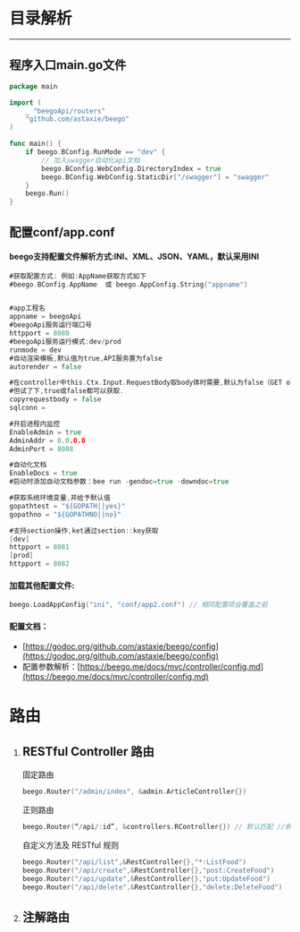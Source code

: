 # 目录解析

---

## 程序入口main.go文件

```go
package main

import (
    _ "beegoApi/routers"
    "github.com/astaxie/beego"
)

func main() {
    if beego.BConfig.RunMode == "dev" {
        // 加入swagger自动化api文档
        beego.BConfig.WebConfig.DirectoryIndex = true
        beego.BConfig.WebConfig.StaticDir["/swagger"] = "swagger"
    }
    beego.Run()
}
```

## 配置conf/app.conf

#### beego支持配置文件解析方式:INI、XML、JSON、YAML，默认采用INI

```go
#获取配置方式: 例如:AppName获取方式如下
#beego.BConfig.AppName  或 beego.AppConfig.String("appname")


#app工程名
appname = beegoApi
#beegoApi服务运行端口号
httpport = 8080
#beegoApi服务运行模式:dev/prod
runmode = dev
#自动渲染模板,默认值为true,API服务置为false
autorender = false

#在controller中this.Ctx.Input.RequestBody取body体时需要,默认为false（GET or HEAD or 上传文件请求除外）
#但试了下,true或false都可以获取.
copyrequestbody = false
sqlconn = 

#开启进程内监控
EnableAdmin = true
AdminAddr = 0.0.0.0
AdminPort = 8088

#自动化文档
EnableDocs = true
#启动时添加自动文档参数：bee run -gendoc=true -downdoc=true

#获取系统环境变量,并给予默认值
gopathtest = "${GOPATH||yes}"
gopathno = "${GOPATHNO||no}"

#支持section操作,ket通过section::key获取
[dev]
httpport = 8081
[prod]
httpport = 8082
```

#### 加载其他配置文件:

```go
beego.LoadAppConfig("ini", "conf/app2.conf") // 相同配置项会覆盖之前
```

#### 配置文档：

* [https://godoc.org/github.com/astaxie/beego/config](https://godoc.org/github.com/astaxie/beego/config)
* 配置参数解析：[https://beego.me/docs/mvc/controller/config.md](https://beego.me/docs/mvc/controller/config.md)

# 路由

1. ## RESTful Controller 路由

   固定路由

   ```go
   beego.Router("/admin/index", &admin.ArticleController{})
   ```

   正则路由

   ```go
   beego.Router(“/api/:id”, &controllers.RController{}) // 默认匹配 //例如对于URL”/api/123”可以匹配成功，此时变量”:id”值为”123”，但URL”/api/“匹配失败
   ```

   自定义方法及 RESTful 规则

   ```go
   beego.Router("/api/list",&RestController{},"*:ListFood")
   beego.Router("/api/create",&RestController{},"post:CreateFood")
   beego.Router("/api/update",&RestController{},"put:UpdateFood")
   beego.Router("/api/delete",&RestController{},"delete:DeleteFood")
   ```

2. ## 注解路由

##  



